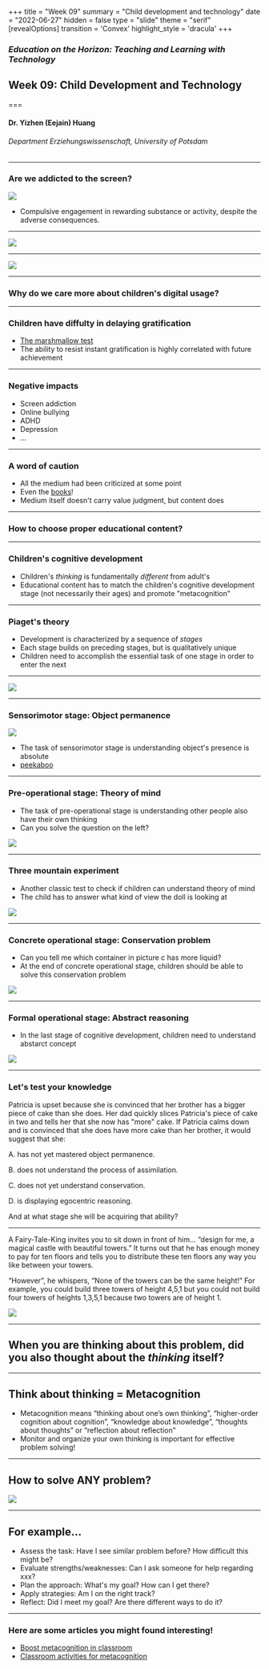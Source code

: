 +++
title = "Week 09"
summary = "Child development and technology"
date = "2022-06-27"
hidden = false
type = "slide"
theme = "serif"
[revealOptions]
transition = 'Convex'
highlight_style = 'dracula'
+++

### *Education on the Horizon: Teaching and Learning with Technology*
## Week 09: Child Development and Technology 
===
#### Dr. Yizhen (Eejain) Huang
###### Department Erziehungswissenschaft, University of Potsdam

---
### Are we addicted to the screen?

![](https://images.squarespace-cdn.com/content/v1/5b29ebdcc3c16a936c9e5d80/1551669518971-B1DGY5N72145IJR1PYM9/ke17ZwdGBToddI8pDm48kGMPf7RoMAZBfxzgqtYAGzoUqsxRUqqbr1mOJYKfIPR7LoDQ9mXPOjoJoqy81S2I8N_N4V1vUb5AoIIIbLZhVYy7Mythp_T-mtop-vrsUOmeInPi9iDjx9w8K4ZfjXt2dnqPitokm_88hau1tbVDM_2n_nAmr0GVwLjxa6kAUDkn7zs2yPjc1ECvpa5Zm_kMqw/cartoon.jpeg?format=500w)

- Compulsive engagement in rewarding substance or activity, despite the adverse consequences.

---

![](/media/phubber.png)

---

![](/media/phubber2.png)

---
###  Why do we care more about children's digital usage?

---
###  Children have diffulty in delaying gratification
- [The marshmallow test](https://www.youtube.com/watch?v=QX_oy9614HQ)
- The ability to resist instant gratification is highly correlated with future achievement 

---
###  Negative impacts
- Screen addiction
- Online bullying
- ADHD
- Depression
- ...

---
###  A word of caution
- All the medium had been criticized at some point
- Even the [books](https://www.historytoday.com/archive/reading-bad-your-health)!
- Medium itself doesn't carry value judgment, but content does 

---
###  How to choose proper educational content?

---
### Children's cognitive development
- Children's *thinking* is fundamentally *different* from adult's
- Educational content has to match the children's cognitive development stage (not necessarily their ages) and promote "metacognition"
---
###  Piaget's theory
- Development is characterized by a sequence of *stages*
- Each stage builds on preceding stages, but is qualitatively unique
- Children need to accomplish the essential task of one stage in order to enter the next

---
![](/media/piaget.png)

---
### Sensorimotor stage: Object permanence


![](/media/peekaboo.jpg)

- The task of sensorimotor stage is understanding object's presence is absolute
- [peekaboo](https://www.youtube.com/watch?v=YYG8ronqFVA)

---
### Pre-operational stage: Theory of mind

- The task of pre-operational stage is understanding other people also have their own thinking
- Can you solve the question on the left?

![](/media/tom.jpg)

---
### Three mountain experiment

- Another classic test to check if children can understand theory of mind
- The child has to answer what kind of view the doll is looking at

![](/media/3mountain.jpg)

---

### Concrete operational stage: Conservation problem

- Can you tell me which container in picture c has more liquid?
- At the end of concrete operational stage, children should be able to solve this conservation problem 

![](/media/conservationprob.jpg)

---
### Formal operational stage: Abstract reasoning

- In the last stage of cognitive development, children need to understand abstarct concept


![](/media/formula.png)

---
### Let's test your knowledge

Patricia is upset because she is convinced that her brother has a bigger piece of cake than she does. Her dad quickly slices Patricia's piece of cake in two and tells her that she now has "more" cake. If Patricia calms down and is convinced that she does have more cake than her brother, it would suggest that she:

A.  has not yet mastered object permanence.

B.  does not understand the process of assimilation.

C.  does not yet understand conservation.

D.  is displaying egocentric reasoning.

And at what stage she will be acquiring that ability? 

---
A Fairy-Tale-King invites you to sit down in front of him… 
“design for me, a magical castle with beautiful towers.” It turns out that he has enough money to pay for ten floors and tells you to distribute these ten floors any way you like between your towers. 

“However”, he whispers, “None of the towers can be the same height!” For example, you could build three towers of height 4,5,1 but you could not build four towers of heights 1,3,5,1 because two towers are of height 1.

![](/media/castle.jpeg)

<!-- ^ this is a problem for first grader with 24 potential solutions, we could script several student avatars answer the question to increase interactivity -->

---
## When you are thinking about this problem, did you also thought about the *thinking* itself?

---
## Think about thinking = Metacognition

- Metacognition means “thinking about one’s own thinking”, “higher-order cognition about cognition”, “knowledge about knowledge”, “thoughts about thoughts” or “reflection about reflection”
- Monitor and organize your own thinking is important for effective problem solving! 

---
## How to solve ANY problem? 

![](/media/metacog_cycle.png)

---
## For example...
- Assess the task: Have I see similar problem before? How difficult this might be?
- Evaluate strengths/weaknesses: Can I ask someone for help regarding xxx? 
- Plan the approach: What's my goal? How can I get there?
- Apply strategies: Am I on the right track?
- Reflect: Did I meet my goal? Are there different ways to do it? 

---
### Here are some articles you might found interesting!
- [Boost metacognition in classroom](http://www.spencerauthor.com/metacognition/)
- [Classroom activities for metacognition](https://resources.depaul.edu/teaching-commons/teaching-guides/learning-activities/Pages/activities-for-metacognition.aspx)



